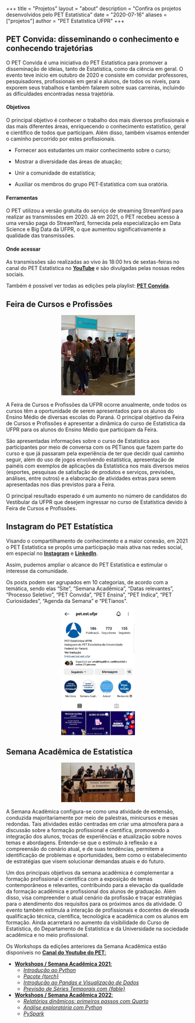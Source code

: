 +++
title = "Projetos"
layout = "about"
description = "Confira os projetos desenvolvidos pelo PET Estatística"
date = "2020-07-16"
aliases = ["projetos"]
author = "PET Estatística UFPR"
+++

## PET Convida: disseminando o conhecimento e conhecendo trajetórias

O PET Convida é uma iniciativa do PET Estatística para promover a disseminação de ideias, tanto de Estatística, como da ciência em geral. O evento teve início em outubro de 2020 e consiste em convidar professores, pesquisadores, profissionais em geral e alunos, de todos os níveis, para exporem seus trabalhos e também falarem sobre suas carreiras, incluindo as dificuldades encontradas nessa trajetória. 

#### Objetivos

O principal objetivo é conhecer o trabalho dos mais diversos profissionais e das mais diferentes áreas, enriquecendo o conhecimento estatístico, geral e científico de todos que participam. Além disso, também visamos entender o caminho percorrido por estes profissionais.

- Fornecer aos estudantes um maior conhecimento sobre o curso;

- Mostrar a diversidade das áreas de atuação;

- Unir a comunidade de estatística;

- Auxiliar os membros do grupo PET-Estatística com sua oratória.

#### Ferramentas

O PET utilizou a versão gratuita do serviço de streaming StreamYard para realizar as transmissões em 2020. Já em 2021, o PET recebeu acesso à uma versão paga do StreamYard, fornecida pela especialização em Data Science e Big Data da UFPR, o que aumentou significativamente a qualidade das transmissões. 


#### Onde acessar

As transmissões são realizadas ao vivo às 18:00 hrs de sextas-feiras no canal do PET Estatística no [**YouTube**](https://www.youtube.com/petestatisticaufpr) e são divulgadas pelas nossas redes sociais.

Também é possível ver todas as edições pela playlist: 
[**PET Convida**](https://youtube.com/playlist?list=PLyQM-JPBi0xygjVNBLb-6DYMlG9s1bPwt).

## Feira de Cursos e Profissões

<center>
<img src="Feira.jpg" alt="" width="40%"/>
</center>

A Feira de Cursos e Profissões da UFPR ocorre anualmente, onde todos os cursos têm a oportunidade de serem apresentados para os alunos do Ensino Médio de diversas escolas do Paraná. O principal objetivo da Feira de Cursos e Profissões é apresentar a dinâmica do curso de Estatística da UFPR para os alunos do Ensino Médio que participam da Feira.

São apresentadas informações sobre o curso de Estatística aos participantes por meio de conversa com os PETianos que fazem parte do curso e que já passaram pela experiência de ter que decidir qual caminho seguir, além do uso de jogos envolvendo estatística, apresentação de painéis com exemplos de aplicações da Estatística nos mais diversos meios (esportes, pesquisas de satisfação de produtos e serviços, previsões, análises, entre outros) e a elaboração de atividades extras para serem apresentadas nos dias previstos para a Feira.

O principal resultado esperado é um aumento no número de candidatos do Vestibular da UFPR que desejem ingressar no curso de Estatística devido à Feira de Cursos e Profissões.

## Instagram do PET Estatística 

Visando o compartilhamento de conhecimento e a maior conexão, em 2021 o PET Estatística se propôs uma participação mais ativa nas redes social, em especial no [**Instagram**](https://www.instagram.com/pet.est.ufpr/) e [**LinkedIn**](https://www.linkedin.com/company/pet-estatistica-ufpr/).  

Assim, pudemos ampliar o alcance do PET Estatística e estimular o interesse da comunidade. 

Os posts podem ser agrupados em 10 categorias, de acordo com a temática, sendo elas “Site”, “Semana Acadêmica”, “Datas relevantes”, “Processo Seletivo”, “PET Convida”, “PET Ensina”, “PET Indica”, “PET Curiosidades”, “Agenda da Semana” e “PETianos".

<center>
<img src="Insta_PET.jpeg" alt="" width="40%"/>
</center>

## Semana Acadêmica de Estatistíca

<center>
<img src="Semana_academica2.jpeg" alt="" width="40%"/>
</center>

A Semana Acadêmica configura-se como uma atividade de extensão, conduzida majoritariamente por meio de palestras, minicursos e mesas redondas. Tais atividades estão centradas em criar uma atmosfera para a discussão sobre a formação profissional e científica, promovendo a integração dos alunos, trocas de experiências e atualização sobre novos temas e abordagens. Entende-se que o estímulo à reflexão e a compreensão do cenário atual, e de suas tendências, permitem a identificação de problemas e oportunidades, bem como o estabelecimento de estratégias que visem solucionar demandas atuais e do futuro.

Um dos principais objetivos da semana acadêmica é complementar a formação profissional e científica com a exposição de temas contemporâneos e relevantes, contribuindo para a elevação da qualidade da formação acadêmica e profissional dos alunos de graduação. Além disso, visa compreender o atual cenário da profissão e traçar estratégias para o atendimento dos requisitos para os próximos anos da atividade. O evento também estimula a interação de profissionais e docentes de elevada qualificação técnica, científica, tecnológica e acadêmica com os alunos em formação. Ainda acarretará no aumento da visibilidade do Curso de Estatística, do Departamento de Estatística e da
Universidade na sociedade acadêmica e no meio profissional.

Os Workshops da edições anteriores da Semana Acadêmica estão disponíveis no [**Canal do Youtube do PET**:](https://www.youtube.com/@PETEstatisticaUFPR/featured)
    
- [**Workshops / Semana Acadêmica 2021**:](https://www.youtube.com/watch?v=s_SH6oIWnRg&list=PLyQM-JPBi0xwDDmt_E34SCSamzEfi02qk&ab_channel=PET-Estat%C3%ADsticaUFPR)
    - [*Introdução ao Python*](https://www.youtube.com/watch?v=s_SH6oIWnRg&list=PLyQM-JPBi0xwDDmt_E34SCSamzEfi02qk&ab_channel=PET-Estat%C3%ADsticaUFPR)
    - [*Pacote {torch}*](https://www.youtube.com/watch?v=r4NCs0d1i1Q&list=PLyQM-JPBi0xwDDmt_E34SCSamzEfi02qk&index=2&ab_channel=PET-Estat%C3%ADsticaUFPR)
    - [*Introdução ao Pandas e Visualização de Dados*](https://www.youtube.com/watch?v=yaMMcVDqd_c&list=PLyQM-JPBi0xwDDmt_E34SCSamzEfi02qk&index=3&ab_channel=PET-Estat%C3%ADsticaUFPR)
    - [*Previsão de Séries Temporais com {fable}*](https://www.youtube.com/watch?v=VxLkkYm65XM&list=PLyQM-JPBi0xwDDmt_E34SCSamzEfi02qk&index=4&ab_channel=PET-Estat%C3%ADsticaUFPR)
- [**Workshops / Semana Acadêmica 2022**:](https://www.youtube.com/watch?v=WbrbIUwe2-4&list=PLyQM-JPBi0xzvsJCCSdK-Zitx-ddP_ufF&ab_channel=PET-Estat%C3%ADsticaUFPR)
    - [*Relatórios dinâmicos: primeiros passos com Quarto*](https://www.youtube.com/watch?v=WbrbIUwe2-4&list=PLyQM-JPBi0xzvsJCCSdK-Zitx-ddP_ufF&ab_channel=PET-Estat%C3%ADsticaUFPR)
    - [*Análise exploratória com Python*](https://www.youtube.com/watch?v=GK-7lGI9Sqk&list=PLyQM-JPBi0xzvsJCCSdK-Zitx-ddP_ufF&index=2&ab_channel=PET-Estat%C3%ADsticaUFPR)
    - [*PySpark*](https://www.youtube.com/watch?v=1-DZKTFK1EE&list=PLyQM-JPBi0xzvsJCCSdK-Zitx-ddP_ufF&index=3&ab_channel=PET-Estat%C3%ADsticaUFPR)
